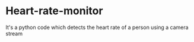 # Heart-rate-monitor
It's a python code which detects the heart rate of a person using a camera stream
